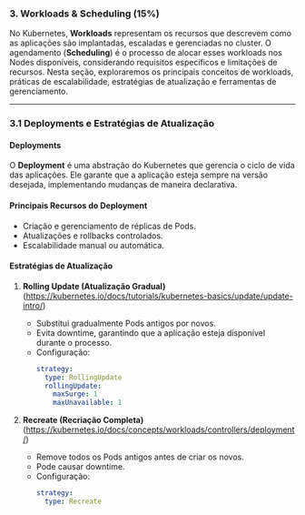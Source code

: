 ### **3. Workloads & Scheduling (15%)**

No Kubernetes, **Workloads** representam os recursos que descrevem como as aplicações são implantadas, escaladas e gerenciadas no cluster. O agendamento (**Scheduling**) é o processo de alocar esses workloads nos Nodes disponíveis, considerando requisitos específicos e limitações de recursos. Nesta seção, exploraremos os principais conceitos de workloads, práticas de escalabilidade, estratégias de atualização e ferramentas de gerenciamento.

---

### **3.1 Deployments e Estratégias de Atualização**

#### **Deployments**
O **Deployment** é uma abstração do Kubernetes que gerencia o ciclo de vida das aplicações. Ele garante que a aplicação esteja sempre na versão desejada, implementando mudanças de maneira declarativa.

#### **Principais Recursos do Deployment**
- Criação e gerenciamento de réplicas de Pods.
- Atualizações e rollbacks controlados.
- Escalabilidade manual ou automática.

#### **Estratégias de Atualização**
1. **Rolling Update (Atualização Gradual)**  (https://kubernetes.io/docs/tutorials/kubernetes-basics/update/update-intro/)
   - Substitui gradualmente Pods antigos por novos.  
   - Evita downtime, garantindo que a aplicação esteja disponível durante o processo.  
   - Configuração:  
     ```yaml
     strategy:
       type: RollingUpdate
       rollingUpdate:
         maxSurge: 1
         maxUnavailable: 1
     ```

2. **Recreate (Recriação Completa)**  (https://kubernetes.io/docs/concepts/workloads/controllers/deployment/)
   - Remove todos os Pods antigos antes de criar os novos.  
   - Pode causar downtime.  
   - Configuração:  
     ```yaml
     strategy:
       type: Recreate
     ```